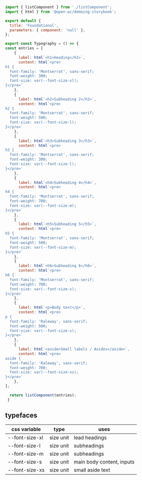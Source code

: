 ```js script
import { listComponent } from './listComponent';
import { html } from '@open-wc/demoing-storybook';

export default {
  title: 'Foundational',
  parameters: { component: 'null' },
};
```

```js preview-story
export const Typography = () => {
const entries = [
    {
      label: html`<h1>Heading</h1>`,
      content: html`<pre>
h1 {
  font-family: 'Montserrat', sans-serif;
  font-weight: 300;
  font-size: var(--font-size-xl);
}</pre>`
    },
    {
      label: html`<h2>Subheading 2</h2>`,
      content: html`<pre>
h2 {
  font-family: 'Montserrat', sans-serif;
  font-weight: 500;
  font-size: var(--font-size-l);
}</pre>`
    },
    {
      label: html`<h3>Subheading 3</h3>`,
      content: html`<pre>
h3 {
  font-family: 'Montserrat', sans-serif;
  font-weight: 300;
  font-size: var(--font-size-l);
}</pre>`
    },
    {
      label: html`<h4>Subheading 4</h4>`,
      content: html`<pre>
h4 {
  font-family: 'Montserrat', sans-serif;
  font-weight: 700;
  font-size: var(--font-size-m);
}</pre>`
    },  
    {
      label: html`<h5>Subheading 5</h5>`,
      content: html`<pre>
h5 {
  font-family: 'Montserrat', sans-serif;
  font-weight: 500;
  font-size: var(--font-size-m);
}</pre>`
    },
    {
      label: html`<h6>Subheading 6</h6>`,
      content: html`<pre>
h6 {
  font-family: 'Montserrat', sans-serif;
  font-weight: 700;
  font-size: var(--font-size-s);
}</pre>`
    },  
    {
      label: html`<p>Body text</p>`,
      content: html`<pre>
p {
  font-family: 'Raleway', sans-serif;
  font-weight: 500;
  font-size: var(--font-size-s);
}</pre>`
    },  
    {
      label: html`<aside>Small labels / Asides</aside>`,
      content: html`<pre>
aside {
  font-family: 'Raleway', sans-serif;
  font-weight: 700;
  font-size: var(--font-size-xs);
}</pre>`
    },  
];

  return listComponent(entries);
 }
```

## typefaces

|css variable  |type      | uses                    |
|--------------|----------|-------------------------|
|--font-size-xl|size unit |lead headings            |
|--font-size-l |size unit |subheadings              |
|--font-size-m |size unit |subheadings              |
|--font-size-s |size unit |main body content, inputs|
|--font-size-xs|size unit |small aside text         |
